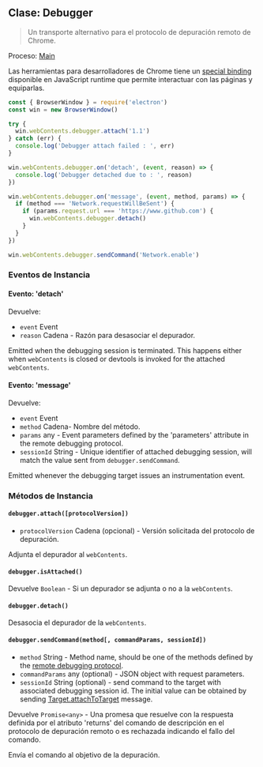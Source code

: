 ## Clase: Debugger

> Un transporte alternativo para el protocolo de depuración remoto de Chrome.

Proceso: [Main](../glossary.md#main-process)

Las herramientas para desarrolladores de Chrome tiene un [special binding][rdp] disponible en JavaScript runtime que permite interactuar con las páginas y equiparlas.

```javascript
const { BrowserWindow } = require('electron')
const win = new BrowserWindow()

try {
  win.webContents.debugger.attach('1.1')
} catch (err) {
  console.log('Debugger attach failed : ', err)
}

win.webContents.debugger.on('detach', (event, reason) => {
  console.log('Debugger detached due to : ', reason)
})

win.webContents.debugger.on('message', (event, method, params) => {
  if (method === 'Network.requestWillBeSent') {
    if (params.request.url === 'https://www.github.com') {
      win.webContents.debugger.detach()
    }
  }
})

win.webContents.debugger.sendCommand('Network.enable')
```

### Eventos de Instancia

#### Evento: 'detach'

Devuelve:

* `event` Event
* `reason` Cadena - Razón para desasociar el depurador.

Emitted when the debugging session is terminated. This happens either when `webContents` is closed or devtools is invoked for the attached `webContents`.

#### Evento: 'message'

Devuelve:

* `event` Event
* `method` Cadena- Nombre del método.
* `params` any - Event parameters defined by the 'parameters' attribute in the remote debugging protocol.
* `sessionId` String - Unique identifier of attached debugging session, will match the value sent from `debugger.sendCommand`.

Emitted whenever the debugging target issues an instrumentation event.

### Métodos de Instancia

#### `debugger.attach([protocolVersion])`

* `protocolVersion` Cadena (opcional) - Versión solicitada del protocolo de depuración.

Adjunta el depurador al `webContents`.

#### `debugger.isAttached()`

Devuelve `Boolean` - Si un depurador se adjunta o no a la `webContents`.

#### `debugger.detach()`

Desasocia el depurador de la `webContents`.

#### `debugger.sendCommand(method[, commandParams, sessionId])`

* `method` String - Method name, should be one of the methods defined by the [remote debugging protocol][rdp].
* `commandParams` any (optional) - JSON object with request parameters.
* `sessionId` String (optional) - send command to the target with associated debugging session id. The initial value can be obtained by sending [Target.attachToTarget][attachToTarget] message.

Devuelve `Promise<any>` - Una promesa que resuelve con la respuesta definida por el atributo 'returns' del comando de descripción en el protocolo de depuración remoto o es rechazada indicando el fallo del comando.

Envía el comando al objetivo de la depuración.

[rdp]: https://chromedevtools.github.io/devtools-protocol/

[rdp]: https://chromedevtools.github.io/devtools-protocol/

[attachToTarget]: https://chromedevtools.github.io/devtools-protocol/tot/Target/#method-attachToTarget

